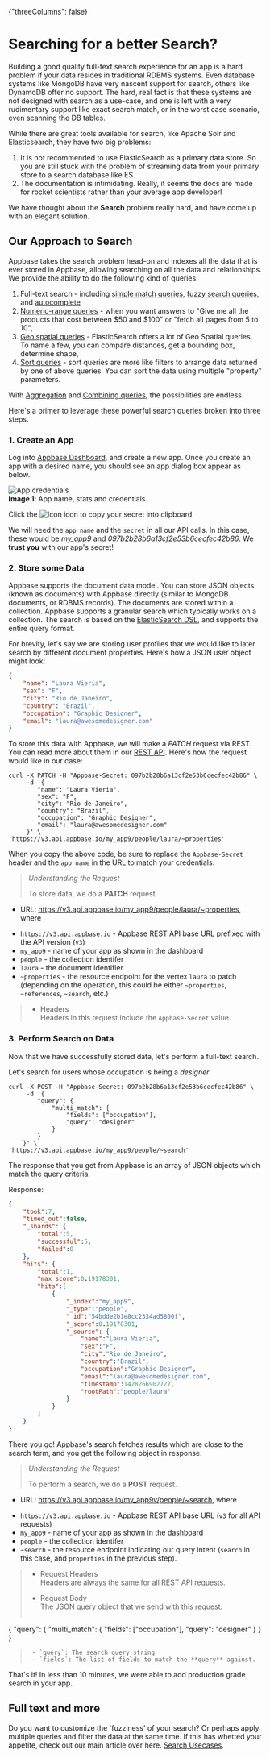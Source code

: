 {"threeColumns": false}
# Searching for a better Search?

Building a good quality full-text search experience for an app is a hard problem if your data resides in traditional RDBMS systems. Even database systems like MongoDB have very nascent support for search, others like DynamoDB offer no support. The hard, real fact is that these systems are not designed with search as a use-case, and one is left with a very rudimentary support like exact search match, or in the worst case scenario, even scanning the DB tables.

While there are great tools available for search, like Apache Solr and Elasticsearch, they have two big problems:  
1. It is not recommended to use ElasticSearch as a primary data store. So you are still stuck with the problem of streaming data from your primary store to a search database like ES.  
2. The documentation is intimidating. Really, it seems the docs are made for rocket scientists rather than your average app developer!

We have thought about the **Search** problem really hard, and have come up with an elegant solution.

## Our Approach to Search

Appbase takes the search problem head-on and indexes all the data that is ever stored in Appbase, allowing searching on all the data and relationships. We provide the ability to do the following kind of queries:  
1. Full-text search - including [simple match queries](http://docs.appbase.io/#/v3.0/search/use-cases#use-cases-searching-simple-match-and-fulltext), [fuzzy search queries](http://docs.appbase.io/#/v3.0/search/use-cases#use-cases-searching-fulltext-fuzzy), and [autocomplete](http://docs.appbase.io/#/v3.0/search/use-cases#use-cases-searching-fulltext-autocompletewildcard)
2. [Numeric-range queries](http://docs.appbase.io/#/v3.0/search/use-cases#use-cases-searching-numeric-range) - when you want answers to "Give me all the products that cost between $50 and $100" or "fetch all pages from 5 to 10",  
3. [Geo spatial queries](http://docs.appbase.io/#/v3.0/search/use-cases#use-cases-searching-geo-spatial) - ElasticSearch offers a lot of Geo Spatial queries. To name a few, you can compare distances, get a bounding box, determine shape,  
4. [Sort queries](http://docs.appbase.io/#/v3.0/search/use-cases#use-cases-searching-sorting) - sort queries are more like filters to arrange data returned by one of above queries. You can sort the data using multiple "property" parameters.

With [Aggregation](http://docs.appbase.io/#/v3.0/search/use-cases#use-cases-searching-aggregation) and [Combining queries](http://docs.appbase.io/#/v3.0/search/use-cases#use-cases-searching-combining-queriesfilters), the possibilities are endless.

Here's a primer to leverage these powerful search queries broken into three steps.

### 1. Create an App


Log into <span class="fa fa-external-link"></span>[Appbase Dashboard](https://appbase.io/developer/), and create a new app. Once you create an app with a desired name, you should see an app dialog box appear as below.

![App credentials](https://dl.dropboxusercontent.com/spa/q0230upf0vj6xe0/snvrcs_y.png)  
**Image 1**: App name, stats and credentials

Click the ![Icon](https://dl.dropboxusercontent.com/spa/q0230upf0vj6xe0/jf22g2ed.png) icon to copy your secret into clipboard.

We will need the `app name` and the `secret` in all our API calls. In this case, these would be *my_app9* and *097b2b28b6a13cf2e53b6cecfec42b86*. We **trust you** with our app's secret!

### 2. Store some Data

Appbase supports the document data model. You can store JSON objects (known as documents) with Appbase directly (similar to MongoDB documents, or RDBMS records). The documents are stored within a collection. Appbase supports a granular search which typically works on a collection. The search is based on the [ElasticSearch DSL](http://www.elastic.co/guide/en/elasticsearch/reference/1.x/query-dsl.html), and supports the entire query format.

For brevity, let's say we are storing user profiles that we would like to later search by different document properties. Here's how a JSON user object might look:

```json
{
	"name": "Laura Vieria",
	"sex": "F",
	"city": "Rio de Janeiro",
	"country": "Brazil",
	"occupation": "Graphic Designer",
	"email": "laura@awesomedesigner.com"
}
```

To store this data with Appbase, we will make a *PATCH* request via REST. You can read more about them in our [REST API](http://docs.appbase.io/#/v3.0/rest/api-reference#api-reference-document-properties-create-update-document-properties). Here's how the request would like in our case:

```curl
curl -X PATCH -H "Appbase-Secret: 097b2b28b6a13cf2e53b6cecfec42b86" \
     -d '{
        "name": "Laura Vieria",
        "sex": "F",
        "city": "Rio de Janeiro",
        "country": "Brazil",
        "occupation": "Graphic Designer",
        "email": "laura@awesomedesigner.com"
     }' \
'https://v3.api.appbase.io/my_app9/people/laura/~properties'
```

When you copy the above code, be sure to replace the `Appbase-Secret` header and the `app name` in the URL to match your credentials.

> *Understanding the Request*
>  
> To store data, we do a __PATCH__ request.
>
- URL: https://v3.api.appbase.io/my_app9/people/laura/~properties, where
>
 - `https://v3.api.appbase.io` - Appbase REST API base URL prefixed with the API version (``v3``)
 - `my_app9` - name of your app as shown in the dashboard
 - `people` - the collection identifer
 - `laura` - the document identifier
 - `~properties` - the resource endpoint for the vertex `laura` to patch (depending on the operation, this could be either `~properties`, `~references`, `~search`, etc.)
>
>- Headers  
Headers in this request include the `Appbase-Secret` value.


### 3. Perform Search on Data

Now that we have successfully stored data, let's perform a full-text search.

Let's search for users whose occupation is being a _designer_.

```
curl -X POST -H "Appbase-Secret: 097b2b28b6a13cf2e53b6cecfec42b86" \
     -d '{
        "query": {
            "multi_match": {
                "fields": ["occupation"],
                "query": "designer"
            }
        }
    }' \
'https://v3.api.appbase.io/my_app9/people/~search'
```

The response that you get from Appbase is an array of JSON objects which match the query criteria.

Response:
```json
{
    "took":7,
    "timed_out":false,
    "_shards": {
    	"total":5,
    	"successful":5,
    	"failed":0
    },
    "hits": {
    	"total":1,
    	"max_score":0.19178301,
    	"hits":[
    		{
    			"_index":"my_app9",
    			"_type":"people",
    			"_id":"54bdde2b1e8cc2334ad5800f",
    			"_score":0.19178301,
    			"_source": {
    				"name":"Laura Vieria",
    				"sex":"F",
    				"city":"Rio de Janeiro",
    				"country":"Brazil",
    				"occupation":"Graphic Designer",
    				"email":"laura@awesomedesigner.com",
    				"timestamp":1428266902727,
    				"rootPath":"people/laura"
    			}
    		}
    	]
    }
}
```

There you go! Appbase's search fetches results which are close to the search term, and you get the following object in response.

> *Understanding the Request*
>
> To perform a search, we do a __POST__ request.
>
- URL: https://v3.api.appbase.io/my_app9v/people/~search, where
>
 - `https://v3.api.appbase.io` - Appbase REST API base URL (``v3`` for all API requests)
 - `my_app9` - name of your app as shown in the dashboard
 - `people` - the collection identifer
 - `~search` - the resource endpoint indicating our query intent (`search` in this case, and `properties` in the previous step).
>
>- Request Headers  
Headers are always the same for all REST API requests.
>
>- Request Body  
>The JSON query object that we send with this request:
>```json
{
	"query": {
            "multi_match": {
                "fields": ["occupation"],
                "query": "designer"
            }
        }
}
>```
>  - `query`: The search query string
>  - `fields`: The list of fields to match the **query** against.

That's it! In less than 10 minutes, we were able to add production grade search in your app.


## Full text and more

Do you want to customize the 'fuzziness' of your search? Or perhaps apply multiple queries and filter the data at the same time. If this has whetted your appetite, check out our main article over here. [Search Usecases](http://docs.appbase.io/#/v3.0/search/use-cases).
